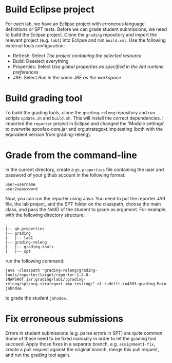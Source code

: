 # Build Eclipse project

For each lab, we have an Eclipse project with erroneous language definitions or SPT tests.
Before we can grade student submissions, we need to build the Eclipse project.
Clone the `grading` repository and import the relevant project (e.g. `lab1`) into Eclipse and run `build.xml`.
Use the following external tools configuration: 
* Refresh: Select *The project containing the selected resource*
* Build: Deselect everything
* Properties: Select *Use global properties as specified in the Ant runtime preferences*
* JRE: Select *Run in the same JRE as the workspace*

# Build grading tool

To build the grading tools, clone the `grading-releng` repository and run scripts `update.sh` and `build.sh`. This will install the correct dependencies. I imported the `reporter` project in Eclipse and changed the 'Module settings' to overwrite spoofax-core.jar and org.strategoxt.imp.testing (both with the equivalent version from grading-releng).

# Grade from the command-line

In the current directory, create a `gh.properties` file containing the user and password of your github account in the following format:

```
user=username
user2=password
```

Now, you can run the reporter using Java. You need to put the reporter JAR file, the lab project, and the SPT folder on the classpath, choose the main class, and pass the NetID of the student to grade as argument.
For example, with the following directory structure:

```
.
|-- gh.properties
|-- grading
|   |-- lab1
|-- grading-releng
|   |-- grading-tools
|   |-- spt
```

run the following command:

```
java -classpath "grading-releng/grading-tools/reporter/target/reporter-1.2.0-SNAPSHOT.jar:grading/lab1/:grading-releng/spt/org.strategoxt.imp.testing/" nl.tudelft.in4303.grading.Main johndoe
```

to grade the student `johndoe`.

# Fix erroneous submissions

Errors in student submissions (e.g. parse errors in SPT) are quite common. 
Some of these need to be fixed manually in order to let the grading tool succeed.
Apply those fixes in a separate branch, e.g. `assignment1-fix`, 
create a pull request against the original branch,
merge this pull request, 
and run the grading tool again.
